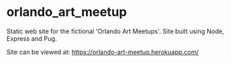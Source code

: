 # orlando_art_meetup

Static web site for the fictional 'Orlando Art Meetups'. Site built using Node, Express and Pug.

Site can be viewed at: https://orlando-art-meetup.herokuapp.com/

